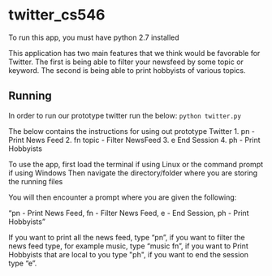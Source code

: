 # twitter_cs546
To run this app, you must have python 2.7 installed

This application has two main features that we think would be favorable for Twitter.
The first is being able to filter your newsfeed by some topic or keyword. The second is
being able to print hobbyists of various topics.

## Running
In order to run our prototype twitter run the below:
`python twitter.py`

The below contains the instructions for using out prototype Twitter
    1. pn - Print News Feed
    2. fn topic - Filter NewsFeed
    3. e End Session
    4. ph - Print Hobbyists
    
To use the app, first load the terminal if using Linux or the command prompt if using Windows
Then navigate the directory/folder where you are storing the running files

You will then encounter a prompt where you are given the following: 

“pn - Print News Feed, fn - Filter News Feed, e - End Session, ph - Print Hobbyists”

If you want to print all the news feed, type “pn”, if you want to filter the news feed type, for example music, type “music fn”, if you want to Print Hobbyists that are local to you type "ph", if you want to end the session type “e”.


